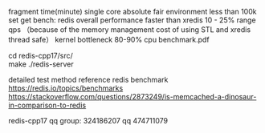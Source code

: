 
fragment time(minute) single core absolute fair environment  less than 100k set get bench: redis overall performance faster than xredis 10 - 25% range qps 
（because of the memory management cost of using STL and xredis thread safe） kernel bottleneck 80-90% cpu benchmark.pdf 

cd redis-cpp17/src/    
make ./redis-server

detailed test method reference redis benchmark  
https://redis.io/topics/benchmarks 
https://stackoverflow.com/questions/2873249/is-memcached-a-dinosaur-in-comparison-to-redis 

redis-cpp17 qq group: 324186207   qq 474711079
